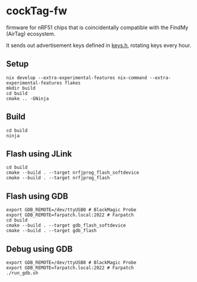 # cockTag-fw
firmware for nRF51 chips that is coincidentally compatible with the FindMy (AirTag) ecosystem.

It sends out advertisement keys defined in [keys.h](keys.h), rotating keys every hour.

## Setup
```
nix develop --extra-experimental-features nix-command --extra-experimental-features flakes
mkdir build
cd build
cmake .. -GNinja
```

## Build
```
cd build
ninja
```

## Flash using JLink
```
cd build
cmake --build . --target nrfjprog_flash_softdevice
cmake --build . --target nrfjprog_flash
```

## Flash using GDB
```
export GDB_REMOTE=/dev/ttyUSB0 # BlackMagic Probe
export GDB_REMOTE=farpatch.local:2022 # Farpatch
cd build
cmake --build . --target gdb_flash_softdevice
cmake --build . --target gdb_flash
```

## Debug using GDB
```
export GDB_REMOTE=/dev/ttyUSB0 # BlackMagic Probe
export GDB_REMOTE=farpatch.local:2022 # Farpatch
./run_gdb.sh
```